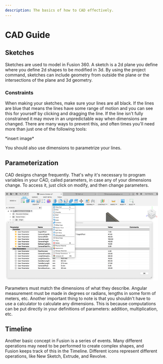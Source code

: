```yaml
---
description: The basics of how to CAD effectively.
---
```


# CAD Guide

## Sketches

Sketches are used to model in Fusion 360.  A sketch is a 2d plane you define where you define 2d shapes to be modified in 3d.  By using the project command, sketches can include geometry from outside the plane or the intersections of the plane and 3d geometry.

### Constraints

When making your sketches, make sure your lines are all black. If the lines are blue that means the lines have some range of motion and you can see this for yourself by clicking and dragging the line. If the line isn't fully constrained it may move in an unpredictable way when dimensions are changed. There are many ways to prevent this, and often times you'll need more than just one of the following tools: 

\*insert image\*

You should also use dimensions to parametrize your lines.

## Parameterization

CAD designs change frequently. That's why it's necessary to program variables in your CAD, called parameters, in case any of your dimensions change. To access it, just click on modify, and then change parameters. 

![](../../.gitbook/assets/screen-shot-2020-02-15-at-3.35.16-pm.png)

Parameters must match the dimensions of what they describe. Angular measurement must be made in degrees or radians, lengths in some form of meters, etc.  Another important thing to note is that you shouldn't have to use a calculator to calculate any dimensions. This is because computations can be put directly in your definitions of parameters: addition, multiplication, etc.



## Timeline

Another basic concept in Fusion is a series of events. Many different operations may need to be performed to create complex shapes, and Fusion keeps track of this in the Timeline. Different icons represent different operations, like New Sketch, Extrude, and Revolve. 



